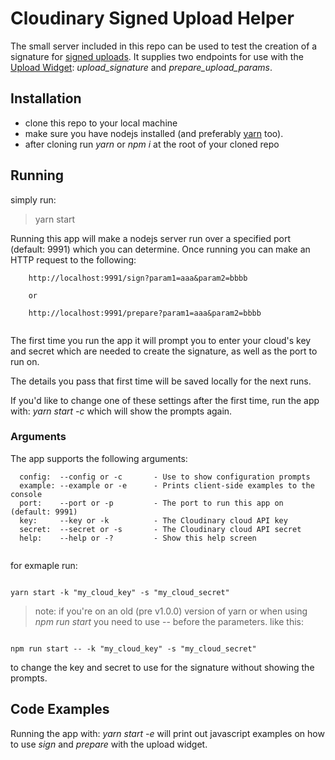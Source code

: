 # Cloudinary Signed Upload Helper

The small server included in this repo can be used to test the creation of a signature for [signed uploads](https://cloudinary.com/documentation/upload_images#creating_api_authentication_signatures).
It supplies two endpoints for use with the [Upload Widget](https://cloudinary.com/documentation/upload_widget): _upload_signature_ and _prepare_upload_params_.

## Installation

* clone this repo to your local machine
* make sure you have nodejs installed (and preferably [yarn](https://yarnpkg.com/lang/en/docs/install/) too).
* after cloning run *yarn* or *npm i* at the root of your cloned repo

## Running

simply run: 

> yarn start

Running this app will make a nodejs server run over a specified port (default: 9991) which you can determine. 
Once running you can make an HTTP request to the following:

```
	http://localhost:9991/sign?param1=aaa&param2=bbbb
	
	or
	
	http://localhost:9991/prepare?param1=aaa&param2=bbbb
	
```

The first time you run the app it will prompt you to enter your cloud's key and secret which are needed to create the signature, as well as the port to run on.

The details you pass that first time will be saved locally for the next runs.

If you'd like to change one of these settings after the first time, run the app with: _yarn start -c_ which will show the prompts again.

### Arguments

The app supports the following arguments:

```
  config:  --config or -c   	- Use to show configuration prompts
  example: --example or -e   	- Prints client-side examples to the console
  port:    --port or -p   	    - The port to run this app on (default: 9991)
  key:     --key or -k   	    - The Cloudinary cloud API key
  secret:  --secret or -s   	- The Cloudinary cloud API secret
  help:    --help or -?   	    - Show this help screen
  
```

for exmaple run:

```

yarn start -k "my_cloud_key" -s "my_cloud_secret"
```

> note: if you're on an old (pre v1.0.0) version of yarn or when using _npm run start_ you need to use -- before the parameters. like this:

```

npm run start -- -k "my_cloud_key" -s "my_cloud_secret" 
```

to change the key and secret to use for the signature without showing the prompts.
 
## Code Examples

Running the app with: _yarn start -e_ will print out javascript examples on how to use *sign* and *prepare* with the upload widget.


